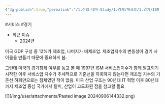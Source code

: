```yaml
---
{"dg-publish":true,"permalink":"/1.산업-테마-Study/1.경제/매크로/1.경기/ISM 비제조업구매자지수/ISM 비제조업구매자지수/","created":"2024-11-20T21:02:26.935+09:00","updated":"2025-06-03T20:07:19.593+09:00"}
---
```


#서비스 #경기 


- 최근 이슈
	- 2024년



미국 GDP 구성 중 12%가 제조업, 나머지가 비제조업. 제조업지수의 변동성이 경기 사이클을 만들기 때문에 중요하게 봄. 

그런데 미국의 경기침체 여부를 놓고 볼 때 1997년 ISM 서비스업지수가 함께 발표되기 시작한 이후 서비스업 지수가 추세적으로 기준선을 하회하지 않는다면 제조업 지수의 기준선 하회만으로는 침체였던 적이 없음. 미국 산업 구조는 90년대 IT 혁명 이후 80년대까지 제조업 중심 국가에서 탈피, 산업이 고도화된 점을 참고할 필요

![](/img/user/attachments/Pasted image 20240906144332.png)
